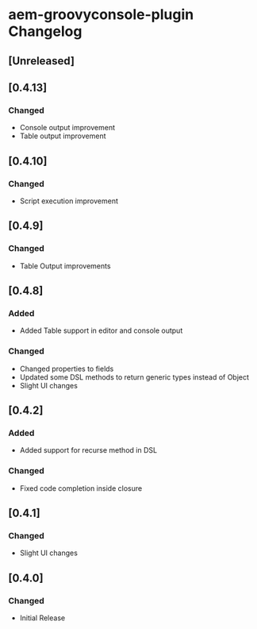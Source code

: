 <!-- Keep a Changelog guide -> https://keepachangelog.com -->

# aem-groovyconsole-plugin Changelog

## [Unreleased]

## [0.4.13]
### Changed
- Console output improvement
- Table output improvement

## [0.4.10]
### Changed
- Script execution improvement

## [0.4.9]
### Changed
- Table Output improvements

## [0.4.8]
### Added
- Added Table support in editor and console output

### Changed
- Changed properties to fields
- Updated some DSL methods to return generic types instead of Object
- Slight UI changes

## [0.4.2]
### Added
- Added support for recurse method in DSL

### Changed
- Fixed code completion inside closure

## [0.4.1]
### Changed
- Slight UI changes

## [0.4.0]
### Changed
- Initial Release